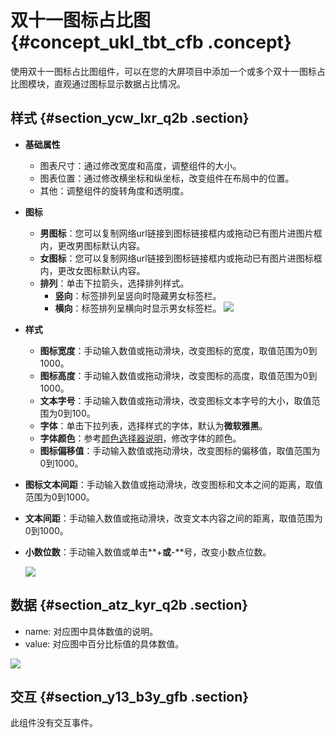 # 双十一图标占比图 {#concept_ukl_tbt_cfb .concept}

使用双十一图标占比图组件，可以在您的大屏项目中添加一个或多个双十一图标占比图模块，直观通过图标显示数据占比情况。

## 样式 {#section_ycw_lxr_q2b .section}

-   **基础属性**

    -   图表尺寸：通过修改宽度和高度，调整组件的大小。
    -   图表位置：通过修改横坐标和纵坐标，改变组件在布局中的位置。
    -   其他：调整组件的旋转角度和透明度。
-   **图标**

    -   **男图标**：您可以复制网络url链接到图标链接框内或拖动已有图片进图片框内，更改男图标默认内容。
    -   **女图标**：您可以复制网络url链接到图标链接框内或拖动已有图片进图标框内，更改女图标默认内容。
    -   **排列**：单击下拉箭头，选择排列样式。
        -   **竖向**：标签排列呈竖向时隐藏男女标签栏。
        -   **横向**：标签排列呈横向时显示男女标签栏。
    ![](http://static-aliyun-doc.oss-cn-hangzhou.aliyuncs.com/assets/img/21300/154174432511884_zh-CN.png)


-   **样式**
    -   **图标宽度**：手动输入数值或拖动滑块，改变图标的宽度，取值范围为0到1000。
    -   **图标高度**：手动输入数值或拖动滑块，改变图标的高度，取值范围为0到1000。
    -   **文本字号**：手动输入数值或拖动滑块，改变图标文本字号的大小，取值范围为0到100。
    -   **字体**：单击下拉列表，选择样式的字体，默认为**微软雅黑**。
    -   **字体颜色**：参考[颜色选择器说明](cn.zh-CN/用户指南/管理组件/设置组件样式/配置项说明.md#section_kdw_vj4_t2b)，修改字体的颜色。
    -   **图标偏移值**：手动输入数值或拖动滑块，改变图标的偏移值，取值范围为0到1000。
-   **图标文本间距**：手动输入数值或拖动滑块，改变图标和文本之间的距离，取值范围为0到1000。
-   **文本间距**：手动输入数值或拖动滑块，改变文本内容之间的距离，取值范围为0到1000。
-   **小数位数**：手动输入数值或单击**+**或**-**号，改变小数点位数。

    ![](http://static-aliyun-doc.oss-cn-hangzhou.aliyuncs.com/assets/img/21300/154174432511885_zh-CN.png)


## 数据 {#section_atz_kyr_q2b .section}

-   name: 对应图中具体数值的说明。
-   value: 对应图中百分比标值的具体数值。

![](http://static-aliyun-doc.oss-cn-hangzhou.aliyuncs.com/assets/img/21300/154174432511886_zh-CN.png)

## 交互 {#section_y13_b3y_gfb .section}

此组件没有交互事件。

